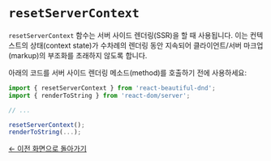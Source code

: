 # `resetServerContext`

`resetServerContext` 함수는 서버 사이드 렌더링(SSR)을 할 때 사용됩니다. 이는 컨텍스트의 상태(context state)가 수차례의 렌더링 동안 지속되어 클라이언트/서버 마크업(markup)의 부조화를 초래하지 않도록 합니다.

아래의 코드를 서버 사이드 렌더링 메소드(method)를 호출하기 전에 사용하세요:

```js
import { resetServerContext } from 'react-beautiful-dnd';
import { renderToString } from 'react-dom/server';

// ...

resetServerContext();
renderToString(...);
```

[← 이전 화면으로 돌아가기](/README.md#documentation-)
